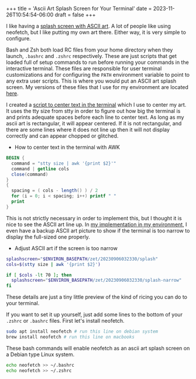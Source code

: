 +++
title = 'Ascii Art Splash Screen for Your Terminal'
date = 2023-11-26T10:54:54-06:00
draft = false
+++

I like having a [splash screen with ASCII art](https://github.com/nicholas-long/environment/blob/main/zet/20230906032330).
A lot of people like using neofetch, but I like putting my own art there.
Either way, it is very simple to configure.

Bash and Zsh both load RC files from your home directory when they launch, `.bashrc` and `.zshrc` respectively.
These are just scripts that get loaded full of setup commands to run before running your commands in the interactive terminal.
These files are responsible for user terminal customizations and for configuring the `PATH` environment variable to point to any extra user scripts.
This is where you would put an ASCII art splash screen.
My versions of these files that I use for my environment are located [here](https://github.com/nicholas-long/environment/blob/main/zet/20230905015120).

I created a [script to center text in the terminal](https://github.com/nicholas-long/environment/blob/main/zet/20230906050031/README.md) which I use to center my art.
It uses the tty size from stty in order to figure out how big the terminal is and prints adequate spaces before each line to center text.
As long as my ascii art is rectangular, it will appear centered.
If it is not rectangular, and there are some lines where it does not line up then it will not display correctly and can appear chopped or glitched.

- How to center text in the terminal with AWK
```awk
BEGIN {
  command = "stty size | awk '{print $2}'"
  command | getline cols
  close(command)
}
{
  spacing = ( cols - length() ) / 2
  for (i = 0; i < spacing; i++) printf " "
  print
}
```
This is not strictly necessary in order to implement this, but I thought it is nice to see the ASCII art line up.
In [my implementation in my environment](https://github.com/nicholas-long/environment/blob/main/zet/20230906032330), I even have a backup ASCII art picture to show if the terminal is too narrow to display the full-sized one properly.

- Adjust ASCII art if the screen is too narrow
```bash
splashscreen="$ENVIRON_BASEPATH/zet/20230906032330/splash"
cols=$(stty size | awk '{print $2}')

if [ $cols -lt 70 ]; then
  splashscreen="$ENVIRON_BASEPATH/zet/20230906032330/splash-narrow"
fi
```
These details are just a tiny little preview of the kind of ricing you can do to your terminal.

If you want to set it up yourself, just add some lines to the bottom of your `.zshrc` or `.bashrc` files.
First let's install neofetch.
```bash
sudo apt install neofetch # run this line on debian system
brew install neofetch # run this line on macbooks
```

These bash commands will enable neofetch as an ascii art splash screen on a Debian type Linux system.
```bash
echo neofetch >> ~/.bashrc
echo neofetch >> ~/.zshrc
```
